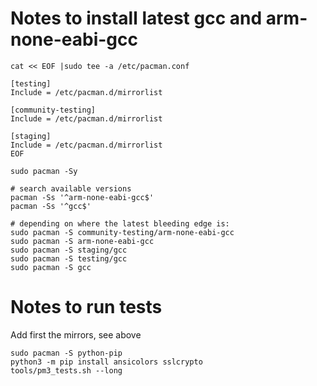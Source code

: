 # Notes to install latest gcc and arm-none-eabi-gcc

```
cat << EOF |sudo tee -a /etc/pacman.conf

[testing]
Include = /etc/pacman.d/mirrorlist

[community-testing]
Include = /etc/pacman.d/mirrorlist

[staging]
Include = /etc/pacman.d/mirrorlist
EOF

sudo pacman -Sy

# search available versions
pacman -Ss '^arm-none-eabi-gcc$'
pacman -Ss '^gcc$'

# depending on where the latest bleeding edge is:
sudo pacman -S community-testing/arm-none-eabi-gcc
sudo pacman -S arm-none-eabi-gcc
sudo pacman -S staging/gcc
sudo pacman -S testing/gcc
sudo pacman -S gcc
```

# Notes to run tests

Add first the mirrors, see above

```
sudo pacman -S python-pip
python3 -m pip install ansicolors sslcrypto
tools/pm3_tests.sh --long
```
